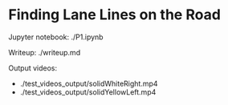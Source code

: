 # **Finding Lane Lines on the Road** 

 Jupyter notebook: ./P1.ipynb
 
 Writeup: ./writeup.md
 
 Output videos:
 * ./test_videos_output/solidWhiteRight.mp4
 * ./test_videos_output/solidYellowLeft.mp4